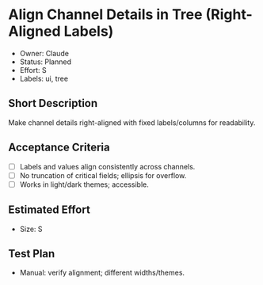 # Align Channel Details in Tree (Right-Aligned Labels)

- Owner: Claude
- Status: Planned
- Effort: S
- Labels: ui, tree

## Short Description
Make channel details right-aligned with fixed labels/columns for readability.

## Acceptance Criteria
- [ ] Labels and values align consistently across channels.
- [ ] No truncation of critical fields; ellipsis for overflow.
- [ ] Works in light/dark themes; accessible.

## Estimated Effort
- Size: S

## Test Plan
- Manual: verify alignment; different widths/themes.
